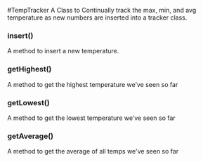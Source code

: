 #TempTracker
A Class to Continually track the max, min, and avg temperature as new numbers are inserted into a tracker class.

### insert()
A method to insert a new temperature.

### getHighest()
A method to get the highest temperature we’ve seen so far

### getLowest()
A method to get the lowest temperature we’ve seen so far

### getAverage()
A method to get the average of all temps we've seen so far